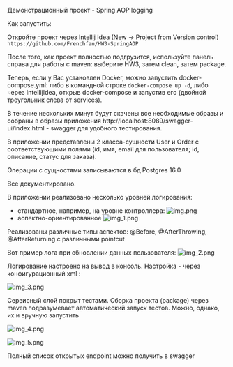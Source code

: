 Демонстрационный проект - Spring AOP logging

Как запустить:

Откройте проект через Intellij Idea (New -> Project from Version control) 
```https://github.com/Frenchfan/HW3-SpringAOP ```

После того, как проект полностью подгрузится, используйте панель справа для работы с maven:
выберите HW3, затем clean, затем package.

Теперь, если у Вас установлен Docker, можно запустить docker-compose.yml: либо в командной строке
```docker-compose up -d```, либо через IntellijIdea, открыв docker-compose и запустив его 
(двойной треугольник слева от services).

В течение нескольких минут будут скачены все необходимые образы и собраны в образы приложения
http://localhost:8089/swagger-ui/index.html - swagger для удобного тестирования.

В приложении представлены 2 класса-сущности User и Order с соответствующими полями
(id, имя, email для пользователя; id, описание, статус для заказа).

Операции с сущностями записываются в бд Postgres 16.0

Все документировано. 

В приложении реализовано несколько уровней логирования: 
- стандартное, например, на уровне контроллера:
![img.png](img.png)
- аспектно-ориентированное 
![img_1.png](img_1.png)

Реализованы различные типы аспектов: @Before, @AfterThrowing, @AfterReturning
с различными pointcut

Вот пример лога при обновлении данных пользователя:
![img_2.png](img_2.png)

Логирование настроено на вывод в консоль. Настройка - через конфигурационный
xml :

![img_3.png](img_3.png)

Сервисный слой покрыт тестами. Сборка проекта (package) через maven подразумевает 
автоматический запуск тестов. Можно, однако, их и вручную запустить

![img_4.png](img_4.png)

![img_5.png](img_5.png)

Полный список открытых endpoint можно получить в swagger 